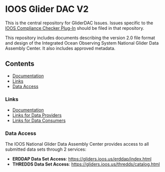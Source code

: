 IOOS Glider DAC V2
==================

This is the central repository for GliderDAC Issues.
Issues specific to the [IOOS Compliance Checker Plug-In](https://github.com/ioos/cc-plugin-glider) should be filed in that repository.

This repository includes documents describing the version 2.0 file format and design of the
Integrated Ocean Observing System National Glider Data Assembly Center.  It  also includes approved metadata. 

## Contents
- [Documentation](https://ioos.github.io/ioosngdac/)
- [Links](#links)
- [Data Access](#data-access)

### Links

- [Documentation](https://ioos.github.io/ioosngdac/)
- [Links for Data Providers](https://ioos.github.io/ioosngdac/links-for-data-providers)
- [Links for Data Consumers](https://ioos.github.io/ioosngdac/links-for-data-consumers)

### Data Access
The IOOS National Glider Data Assembly Center provides access to all submitted data sets through 2 services:

- __ERDDAP Data Set Access__: https://gliders.ioos.us/erddap/index.html
- __THREDDS Data Set Access__: https://gliders.ioos.us/thredds/catalog.html
